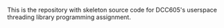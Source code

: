 This is the repository with skeleton source code for DCC605's
userspace threading library programming assignment. 

